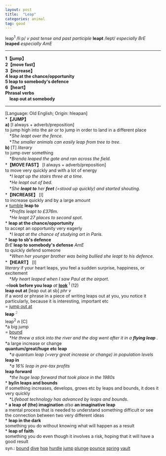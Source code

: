 ```yaml
---
layout: post
title:  "Leap"
categories: animal
tag: good
---
```

<DIV style="MARGIN: 0px 0px 5px">leap<SUP>1</SUP> /liːp/ <I>v past tense and past participle</I> <B>leapt</B> /lept/ <I>especially BrE</I> <B>leaped</B> <I>especially AmE</I> 
<HR>
<B>1【jump】</B><BR><B>2【move fast】</B><BR><B>3【increase】</B><BR><B>4 leap at the chance/opportunity</B><BR><B>5 leap to somebody's defence</B><BR><B>6【heart】</B><BR><B>Phrasal verbs</B><BR>　<B>leap out at somebody</B>
<HR>
[Language: Old English; Origin: hleapan]<BR>*<B>【JUMP】</B><BR><B>a)</B> [I always + adverb/preposition] <BR>to jump high into the air or to jump in order to land in a different place<BR>　*<I>She leapt over the fence.</I><BR>　*<I>The smaller animals can easily leap from tree to tree.</I><BR><B>b)</B> [T] <I>literary</I> <BR>to jump over something<BR>　*<I>Brenda leaped the gate and ran across the field.</I><BR>*<B>【MOVE FAST】</B> [I always + adverb/preposition]<BR>to move very quickly and with a lot of energy<BR>　*<I>I leapt up the stairs three at a time.</I><BR>　*<I>He leapt out of bed.</I><BR>　*<I>She <B>leapt to</B> her <B>feet</B> (=stood up quickly) and started shouting.</I><BR>*<B>【INCREASE】</B> [I]<BR>to increase quickly and by a large amount<BR>≠ <A href="{{ site.baseurl }}/tumble"><U>tumble</U></A> <B>leap to</B><BR>　*<I>Profits leapt to £376m.</I><BR>　*<I>He leapt 27 places to second spot.</I><BR>* <B>leap at the chance/opportunity</B><BR>to accept an opportunity very eagerly<BR>　*<I>I leapt at the chance of studying art in Paris.</I><BR>* <B>leap to sb's defence</B><BR><I>BrE</I> <B>leap to somebody's defense</B> <I>AmE</I> <BR>to quickly defend someone<BR>　*<I>When her younger brother was being bullied she leapt to his defence.</I><BR>*<B>【HEART】</B> [I]<BR><I>literary</I> if your heart leaps, you feel a sudden surprise, happiness, or excitement<BR>　*<I>My heart leaped when I saw Paul at the airport.</I><BR>→<B>look before you leap</B> <I>at</I> <B><A href="{{ site.baseurl }}/look"><U>look</U></A> </B><SUP>1 </SUP>(12)<BR><B>leap out at</B> [leap out at sb] <I>phr v</I><BR>if a word or phrase in a piece of writing leaps out at you, you notice it particularly, because it is interesting, important etc<BR>= <A href="{{ site.baseurl }}/jump%20out%20at"><U>jump out at</U></A></DIV>
<DIV style="COLOR: #808080; MARGIN: 0px 0px 5px; LINE-HEIGHT: normal"><SPAN style="FONT-SIZE: 10.5pt; COLOR: #000000; LINE-HEIGHT: normal"><B>leap</B></SPAN> <SUP style="FONT-SIZE: 83%; LINE-HEIGHT: normal">2</SUP> </DIV>
<DIV style="MARGIN: 0px 0px 5px">leap<SUP>2</SUP> <I>n</I> [C] <BR>*a big jump<BR>= <A href="{{ site.baseurl }}/bound"><U>bound</U></A><BR>　*<I>He threw a stick into the river and the dog went after it in a <B>flying leap</B> .</I><BR>*a large increase or change<BR><B>quantum/great/huge etc leap</B><BR>　*<I>a quantum leap (=very great increase or change) in population levels</I><BR><B>leap in</B><BR>　*<I>a 16% leap in pre-tax profits</I><BR><B>leap forward</B><BR>　*<I>the huge leap forward that took place in the 1980s</I><BR>* <B>by/in leaps and bounds</B><BR>if something increases, develops, grows etc by leaps and bounds, it does it very quickly<BR>　*<I>Lifeboat technology has advanced by leaps and bounds.</I><BR>* <B>a leap of (the) imagination</B> <I>also</I> <B>an imaginative leap</B> <BR>a mental process that is needed to understand something difficult or see the connection between two very different ideas<BR>* <B>leap in the dark</B><BR>something you do without knowing what will happen as a result<BR>* <B>leap of faith</B><BR>something you do even though it involves a risk, hoping that it will have a good result</DIV>
<DIV style="MARGIN: 0px 0px 5px">
<DIV style="MARGIN: 4px 0px">syn.: <A href="{{ site.baseurl }}/bound"><U>bound</U></A> <A href="{{ site.baseurl }}/dive"><U>dive</U></A> <A href="{{ site.baseurl }}/hop"><U>hop</U></A> <A href="{{ site.baseurl }}/hurdle"><U>hurdle</U></A> <A href="{{ site.baseurl }}/jump"><U>jump</U></A> <A href="{{ site.baseurl }}/plunge"><U>plunge</U></A> <A href="{{ site.baseurl }}/pounce"><U>pounce</U></A> <A href="{{ site.baseurl }}/spring"><U>spring</U></A> <A href="{{ site.baseurl }}/vault"><U>vault</U></A></DIV></DIV>
